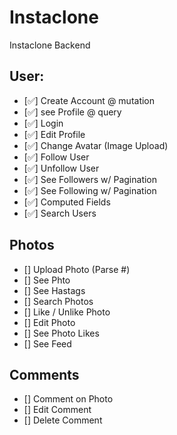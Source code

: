 # Instaclone

Instaclone Backend

## User:

- [✅] Create Account @ mutation
- [✅] see Profile @ query
- [✅] Login
- [✅] Edit Profile
- [✅] Change Avatar (Image Upload)
- [✅] Follow User
- [✅] Unfollow User
- [✅] See Followers w/ Pagination
- [✅] See Following w/ Pagination
- [✅] Computed Fields
- [✅] Search Users

## Photos

- [] Upload Photo (Parse #)
- [] See Phto
- [] See Hastags
- [] Search Photos
- [] Like / Unlike Photo
- [] Edit Photo
- [] See Photo Likes
- [] See Feed

## Comments

- [] Comment on Photo
- [] Edit Comment
- [] Delete Comment
